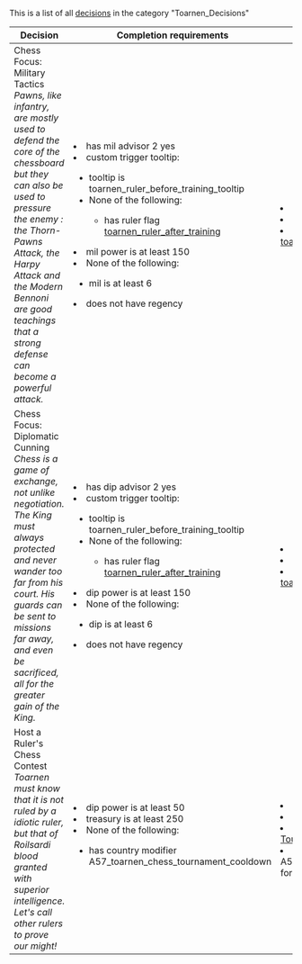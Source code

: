 This is a list of all [decisions](decisions.md) in the category "Toarnen_Decisions"

| Decision | Completion requirements | Effects | Requirements to appear |
| ----- | ------ | ----- | ------ |
| <a name="toarnen_chess_training_mil">Chess Focus: Military Tactics</a><br />*Pawns, like infantry, are mostly used to defend the core of the chessboard but they can also be used to pressure the enemy : the Thorn-Pawns Attack, the Harpy Attack and the Modern Bennoni are good teachings that a strong defense can become a powerful attack.* | <li>has mil advisor 2 yes</li><li>custom trigger tooltip:</li><ul><li>tooltip is toarnen_ruler_before_training_tooltip</li><li>None of the following:</li><ul><li>has ruler flag [toarnen_ruler_after_training](../flags/toarnen_ruler_after_training.md)</li></ul></ul><li>mil power is at least 150</li><li>None of the following:</li><ul><li>mil is at least 6</li></ul><li>does not have regency</li> | <li>add mil power = -150</li><li>increase ruler mil effect = yes</li><li>set ruler flag [toarnen_ruler_after_training](../flags/toarnen_ruler_after_training.md)</li> | <li>has country flag [toarnen_unlock_chess_training](../flags/toarnen_unlock_chess_training.md)</li> |
| <a name="toarnen_chess_training_dip">Chess Focus: Diplomatic Cunning</a><br />*Chess is a game of exchange, not unlike negotiation. The King must always protected and never wander too far from his court. His guards can be sent to missions far away, and even be sacrificed, all for the greater gain of the King.* | <li>has dip advisor 2 yes</li><li>custom trigger tooltip:</li><ul><li>tooltip is toarnen_ruler_before_training_tooltip</li><li>None of the following:</li><ul><li>has ruler flag [toarnen_ruler_after_training](../flags/toarnen_ruler_after_training.md)</li></ul></ul><li>dip power is at least 150</li><li>None of the following:</li><ul><li>dip is at least 6</li></ul><li>does not have regency</li> | <li>add dip power = -150</li><li>increase ruler dip effect = yes</li><li>set ruler flag [toarnen_ruler_after_training](../flags/toarnen_ruler_after_training.md)</li> | <li>has country flag [toarnen_unlock_chess_training](../flags/toarnen_unlock_chess_training.md)</li> |
| <a name="toarnen_host_chess_contest">Host a Ruler's Chess Contest</a><br />*Toarnen must know that it is not ruled by a idiotic ruler, but that of Roilsardi blood granted with superior intelligence. Let's call other rulers to prove our might!* | <li>dip power is at least 50</li><li>treasury is at least 250</li><li>None of the following:</li><ul><li>has country modifier A57_toarnen_chess_tournament_cooldown</li></ul> | <li>add dip power = -50</li><li>add treasury = -250</li><li>the event [The Ruler's Chess Tournament](../events/the_ruler_s_chess_tournament.md) happens</li><li>country gets the modifier A57_toarnen_chess_tournament_cooldown for 10 years</li> | <li>has country flag [toarnen_unlock_chess_tournament](../flags/toarnen_unlock_chess_tournament.md)</li> |
